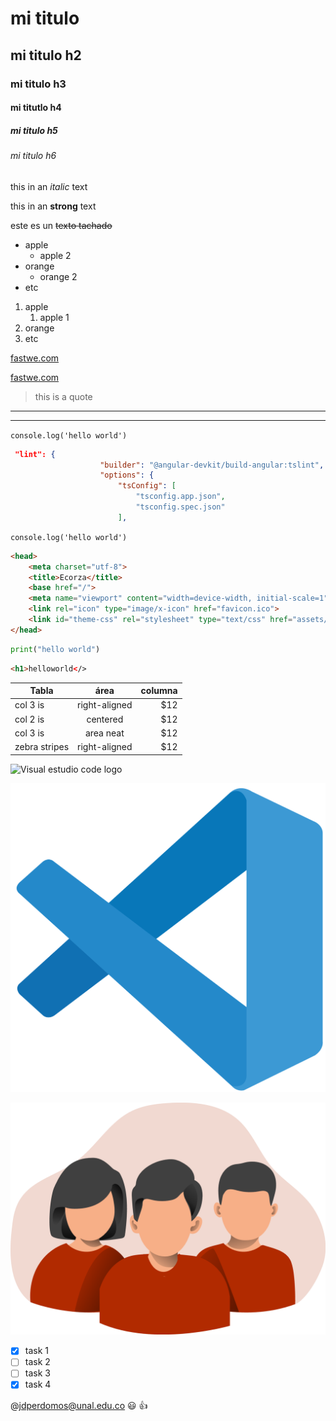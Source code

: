 <!-- HEADINGS -->
# mi titulo
## mi titulo h2
### mi titulo h3
#### mi titutlo h4
##### mi titulo h5
###### mi titulo h6

<!-- italic -->
this in an *italic* text

<!-- strong -->
this in an **strong** text

<!-- strikethrough-->
este es un ~~texto tachado~~

<!-- UL -->
* apple
    * apple 2
* orange
    * orange 2
* etc

1. apple
    1. apple 1
2. orange
3. etc

[fastwe.com](https://wwww.faztweb.com)

[fastwe.com](https://wwww.faztweb.com "Custom title")


>this is a quote

---
___

`console.log('hello world')`


```json
 "lint": {
                    "builder": "@angular-devkit/build-angular:tslint",
                    "options": {
                        "tsConfig": [
                            "tsconfig.app.json",
                            "tsconfig.spec.json"
                        ],            
```

`console.log('hello world')`

```html
<head>
    <meta charset="utf-8">
    <title>Ecorza</title>
    <base href="/">
    <meta name="viewport" content="width=device-width, initial-scale=1">
    <link rel="icon" type="image/x-icon" href="favicon.ico">
    <link id="theme-css" rel="stylesheet" type="text/css" href="assets/layout/styles/theme/lara-light-indigo/theme.css">
</head>

```

```python
print("hello world")

```

```html
<h1>helloworld</>
```

| Tabla        | área            | columna |
|--------------|:---------------:|--------:|
| col 3 is     | right-aligned   |      $12|
| col 2 is     | centered        |      $12|
| col 3 is     | area neat       |      $12|
| zebra stripes| right-aligned   |      $12|

![Visual estudio code logo](https://cdn.worldvectorlogo.com/logos/visual-studio-code-1-1.svg "visual logo")

![Visual estudio code logo](visual.svg "visual logo")

![Visual estudio code logo](avatar.png "avatar logo")

<!-- GITHUB MARKDOWN -->

* [x] task 1
* [ ] task 2
* [ ] task 3
* [x] task 4

@jdperdomos@unal.edu.co :smiley: :+1:
